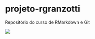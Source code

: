 # projeto-rgranzotti

Repositório do curso de RMarkdown e Git

![](https://data.whicdn.com/images/307047131/large.jpg)
